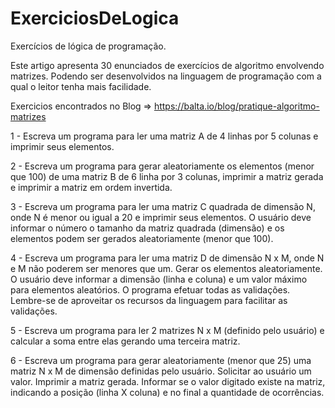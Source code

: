 # ExerciciosDeLogica
Exercícios de lógica de programação.

Este artigo apresenta 30 enunciados de exercícios de algoritmo envolvendo matrizes. Podendo ser desenvolvidos na linguagem de programação com a qual o leitor tenha mais facilidade.

Exercicios encontrados no Blog => https://balta.io/blog/pratique-algoritmo-matrizes


1 - Escreva um programa para ler uma matriz A de 4 linhas por 5 colunas e imprimir seus elementos.

2 - Escreva um programa para gerar aleatoriamente os elementos (menor que 100) de uma matriz B de 6 linha por 3 colunas, 
imprimir a matriz gerada e imprimir a matriz em ordem invertida.

3 - Escreva um programa para ler uma matriz C quadrada de dimensão N, onde N é menor ou igual a 20 e imprimir seus elementos.
O usuário deve informar o número o tamanho da matriz quadrada (dimensão) e os elementos podem ser gerados aleatoriamente (menor que 100).

4 - Escreva um programa para ler uma matriz D de dimensão N x M, onde N e M não poderem ser menores que um. Gerar os elementos aleatoriamente. O usuário deve informar a dimensão (linha e coluna) e um valor máximo para elementos aleatórios. O programa efetuar todas as validações. Lembre-se de aproveitar os recursos da linguagem para facilitar as validações.

5 - Escreva um programa para ler 2 matrizes N x M (definido pelo usuário) e calcular a soma entre elas gerando uma terceira matriz.

6 - Escreva um programa para gerar aleatoriamente (menor que 25) uma matriz N x M de dimensão definidas pelo usuário. Solicitar ao usuário um valor. Imprimir a matriz gerada. Informar se o valor digitado existe na matriz, indicando a posição (linha X coluna) e no final a quantidade de ocorrências.
